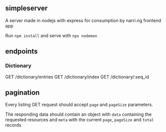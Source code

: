 ## simpleserver

A server made in nodejs with express for consumption by narri.ng frontend app

Run `npm install` and serve with `npx nodemon`


## endpoints

### Dictionary

GET /dictionary/entries
GET /dictionary/index
GET /dictionary/:seq_id


## pagination

Every listing GET request should accept `page` and `pageSize` parameters.

The responding data should contain an object with `data` containing the requested resources and `meta` with the current `page`, `pageSize` and `total` records
